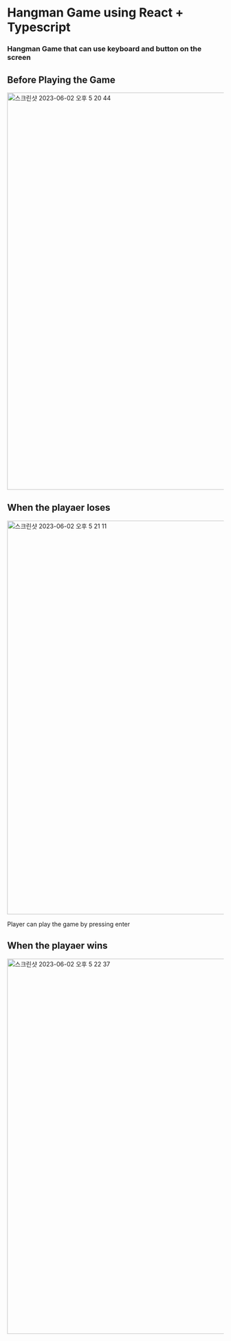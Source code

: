# Hangman Game using React + Typescript

### Hangman Game that can use keyboard and button on the screen

## Before Playing the Game

<img width="923" alt="스크린샷 2023-06-02 오후 5 20 44" src="https://github.com/Innovanito/Hangman-2nd-ts/assets/72393144/c7cf2cce-671c-4f62-a0e1-07f244af0583">


## When the playaer loses

<img width="915" alt="스크린샷 2023-06-02 오후 5 21 11" src="https://github.com/Innovanito/Hangman-2nd-ts/assets/72393144/b7f14be7-30c7-48c3-8b03-204ebe8a47b4">

Player can play the game by pressing enter

## When the playaer wins
<img width="872" alt="스크린샷 2023-06-02 오후 5 22 37" src="https://github.com/Innovanito/Hangman-2nd-ts/assets/72393144/a094156c-0754-4d51-b3d3-14c6d3eee190">
